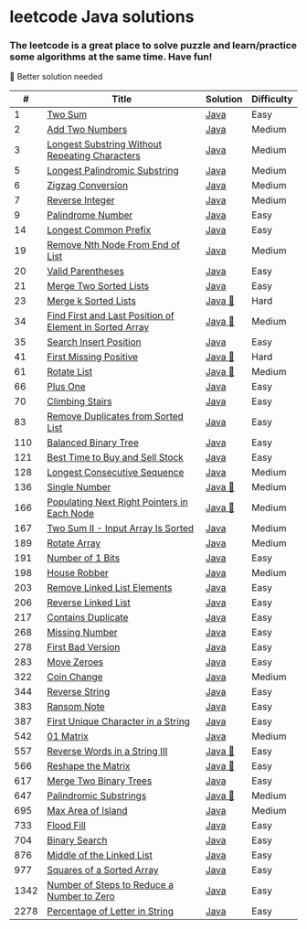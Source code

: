 # leetcode Java solutions 

###  The leetcode is a great place to solve puzzle and learn/practice some algorithms at the same time. Have fun!



:see_no_evil: Better solution needed

| #    | Title                                                                                                                         | Solution                                                                                 | Difficulty |
|------|-------------------------------------------------------------------------------------------------------------------------------|------------------------------------------------------------------------------------------|------------|
| 1    | [Two Sum](https://leetcode.com/problems/two-sum/)                                                                             | [Java](./src/two-sum.java)                                                               | Easy       |
| 2    | [Add Two Numbers](https://leetcode.com/problems/add-two-numbers/)                                                             | [Java](./src/add-two-numbers.java)                                                       | Medium     |
| 3    | [Longest Substring Without Repeating Characters](https://leetcode.com/problems/longest-substring-without-repeating-characters/) | [Java](./src/longest-sub-without-rep-char.java)                                          | Medium     |
| 5    | [Longest Palindromic Substring](https://leetcode.com/problems/longest-palindromic-substring/)                                 | [Java](./src/Longest-Palindromic-Substring.java)                                         | Medium     |
| 6    | [Zigzag Conversion](https://leetcode.com/problems/zigzag-conversion/)                                                         | [Java](./src/Zigzag-Conversion.java)                                                     | Medium     |
| 7    | [Reverse Integer](https://leetcode.com/problems/reverse-integer/)                                                             | [Java](./src/Reverse-Integer.java)                                                       | Medium     |
| 9    | [Palindrome Number](https://leetcode.com/problems/palindrome-number/)                                                         | [Java](./src/palindrome-number.java)                                                     | Easy       |
| 14   | [Longest Common Prefix](https://leetcode.com/problems/longest-common-prefix/)                                                 | [Java](./src/longest-common-prefix.java)                                                 | Easy       |
| 19   | [Remove Nth Node From End of List](https://leetcode.com/problems/remove-nth-node-from-end-of-list/)                           | [Java](./src/remove-nth-node-from-end-of-list.java)                                      | Medium     |
| 20   | [Valid Parentheses](https://leetcode.com/problems/valid-parentheses/)                                                         | [Java](./src/valid-parentheses.java)                                                     | Easy       |
| 21   | [Merge Two Sorted Lists](https://leetcode.com/problems/merge-two-sorted-lists/)                                               | [Java](./src/merge-two-sorted-lists.java)                                                | Easy       |
| 23   | [ Merge k Sorted Lists](https://leetcode.com/problems/merge-k-sorted-lists/)                                                  | [Java :see_no_evil:](./src/merge-k-sorted-lists.java)                                    | Hard       |
| 34   | [Find First and Last Position of Element in Sorted Array](https://leetcode.com/problems/find-first-and-last-position-of-element-in-sorted-array/)                                                  | [Java :see_no_evil:](./src/find-first-and-last-position-of-element-in-sorted-array.java) | Medium     |
| 35   | [Search Insert Position](https://leetcode.com/problems/search-insert-position/)                                               | [Java](./src/search-insert-position.java)                                                | Easy       |
| 41   | [First Missing Positive](https://leetcode.com/problems/first-missing-positive/)                                               | [Java :see_no_evil:](./src/first-missing-positive.java)                                  | Hard       |
| 61   | [Rotate List](https://leetcode.com/problems/rotate-list/)                                                                     | [Java :see_no_evil:](./src/rotate-list.java)                                             | Medium     |
| 66   | [Plus One](https://leetcode.com/problems/plus-one/)                                                                           | [Java](./src/plus-one.java)                                                              | Easy       |
| 70   | [Climbing Stairs](https://leetcode.com/problems/climbing-stairs/)                                                             | [Java](./src/climbing-stairs.java)                                                       | Easy       |
| 83   | [Remove Duplicates from Sorted List](https://leetcode.com/problems/remove-duplicates-from-sorted-list/)                       | [Java](./src/remove-duplicates-from-sorted-list.java)                                    | Easy       |
| 110  | [Balanced Binary Tree](https://leetcode.com/problems/balanced-binary-tree/)                                                   | [Java](./src/balanced-binary-tree.java)                                                  | Easy       |
| 121  | [Best Time to Buy and Sell Stock](https://leetcode.com/problems/best-time-to-buy-and-sell-stock/)                                                   | [Java](./src/best-time-to-buy-and-sell-stock.java)                                                  | Easy       |
| 128  | [Longest Consecutive Sequence](https://leetcode.com/problems/longest-consecutive-sequence/)                                   | [Java](./src/longest-consecutive-sequence.java)                                          | Medium     |
| 136  | [Single Number](https://leetcode.com/problems/single-number/)                                                                 | [Java :see_no_evil:](./src/single-number.java)                                           | Medium     |
| 166  | [Populating Next Right Pointers in Each Node](https://leetcode.com/problems/populating-next-right-pointers-in-each-node/)     | [Java :see_no_evil:](./src/populating-next-right-pointers-in-each-node.java)             | Medium     |
| 167  | [Two Sum II - Input Array Is Sorted](https://leetcode.com/problems/two-sum-ii-input-array-is-sorted/)                         | [Java](./src/two-sum-ii-input-array-is-sorted.java)                                      | Medium     |
| 189  | [Rotate Array](https://leetcode.com/problems/rotate-array/)                                                                   | [Java](./src/rotate-array.java)                                                          | Medium     |
| 191  | [Number of 1 Bits](https://leetcode.com/problems/number-of-1-bits/)                                                           | [Java](./src/number-of-1-bits.java)                                                      | Easy       |
| 198  | [House Robber](https://leetcode.com/problems/house-robber/)                                                           | [Java](./src/house-robber.java)                                                          | Medium     |
| 203  | [Remove Linked List Elements](https://leetcode.com/problems/remove-linked-list-elements/)                                     | [Java](./src/remove-linked-list-elements.java)                                           | Easy       |
| 206  | [Reverse Linked List](https://leetcode.com/problems/reverse-linked-list/)                                                     | [Java](./src/reverse-linked-list.java)                                                   | Easy       |
| 217  | [Contains Duplicate](https://leetcode.com/problems/contains-duplicate/)                                                       | [Java](./src/contains-duplicate.java)                                                    | Easy       |
| 268  | [Missing Number](https://leetcode.com/problems/missing-number/)                                                               | [Java](./src/missing-number.java)                                                        | Easy       |
| 278  | [First Bad Version](https://leetcode.com/problems/first-bad-version/)                                                         | [Java](./src/first-bad-version.java)                                                     | Easy       |
| 283  | [Move Zeroes](https://leetcode.com/problems/move-zeroes/)                                                                     | [Java](./src/move-zeroes.java)                                                           | Easy       |
| 322  | [Coin Change](https://leetcode.com/problems/coin-change/)                                                                     | [Java](./src/coin-change.java)                                                           | Medium     |
| 344  | [Reverse String](https://leetcode.com/problems/reverse-string/)                                                               | [Java](./src/reverse-string.java)                                                        | Easy       |
| 383  | [Ransom Note](https://leetcode.com/problems/ransom-note/)                                                               | [Java](./src/ransom-note.java)                                                        | Easy       |
| 387  | [First Unique Character in a String](https://leetcode.com/problems/first-unique-character-in-a-string/)                                                               | [Java](./src/first-unique-character-in-a-string.java)                                                        | Easy       |
| 542  | [01 Matrix](https://leetcode.com/problems/01-matrix/)                                                                         | [Java](./src/01-matrix.java)                                                             | Medium     |
| 557  | [Reverse Words in a String III](https://leetcode.com/problems/reverse-words-in-a-string-iii/)                                 | [Java :see_no_evil:](./src/reverse-words-in-a-string-iii.java)                           | Easy       |
| 566  | [Reshape the Matrix](https://leetcode.com/problems/reshape-the-matrix/)                                 | [Java :see_no_evil:](./src/reshape-the-matrix.java)                           | Easy       |
| 617  | [Merge Two Binary Trees](https://leetcode.com/problems/merge-two-binary-trees/)                                               | [Java](./src/merge-two-binary-trees.java)                                                | Easy       |
| 647  | [Palindromic Substrings](https://leetcode.com/problems/palindromic-substrings/)                                               | [Java :see_no_evil:](./src/palindromic-substrings.java)                                  | Medium     |
| 695  | [Max Area of Island](https://leetcode.com/problems/max-area-of-island/)                                                       | [Java](./src/max-area-of-island.java)                                                    | Medium     |
| 733  | [Flood Fill](https://leetcode.com/problems/flood-fill/)                                                                       | [Java](./src/flood-fill.java)                                                            | Easy       |
| 704  | [Binary Search](https://leetcode.com/problems/binary-search/)                                                                 | [Java](./src/binary-search.java)                                                         | Easy       |
| 876  | [Middle of the Linked List](https://leetcode.com/problems/middle-of-the-linked-list/)                                         | [Java](./src/middle-of-the-linked-list.java)                                             | Easy       |
| 977  | [Squares of a Sorted Array](https://leetcode.com/problems/squares-of-a-sorted-array/)                                         | [Java](./src/squares-of-a-sorted-array.java)                                             | Easy       |
| 1342 | [Number of Steps to Reduce a Number to Zero](https://leetcode.com/problems/number-of-steps-to-reduce-a-number-to-zero/)       | [Java](./src/number-of-steps-to-reduce-a-number-to-zero.java)                            | Easy       |
| 2278 | [Percentage of Letter in String](https://leetcode.com/problems/percentage-of-letter-in-string/)                               | [Java](./src/percentage-of-letter-in-string.java)                                        | Easy       |